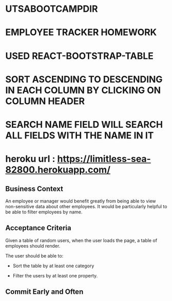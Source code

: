 # UTSABOOTCAMPDIR
# EMPLOYEE TRACKER HOMEWORK
# USED REACT-BOOTSTRAP-TABLE
# SORT ASCENDING TO DESCENDING IN EACH COLUMN BY CLICKING ON COLUMN HEADER
# SEARCH NAME FIELD WILL SEARCH ALL FIELDS WITH THE NAME IN IT

# heroku url : https://limitless-sea-82800.herokuapp.com/

## Business Context

An employee or manager would benefit greatly from being able to view non-sensitive data about other employees. It would be particularly helpful to be able to filter employees by name.

## Acceptance Criteria

Given a table of random users, when the user loads the page, a table of employees should render. 

The user should be able to:

  * Sort the table by at least one category

  * Filter the users by at least one property.

## Commit Early and Often
